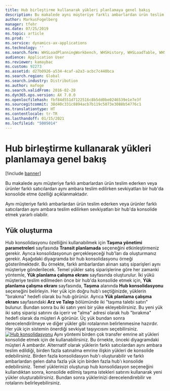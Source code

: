 ```yaml
---
title: Hub birleştirme kullanarak yükleri planlamaya genel bakış
description: Bu makalede aynı müşteriye farklı ambarlardan ürün teslim ederken veya ürünler farklı satıcılardan aynı ambara teslim edilirken sevkiyatları bir hub'da konsolide etme özelliği açıklanmaktadır.
author: MarkusFogelberg
manager: tfehr
ms.date: 07/25/2019
ms.topic: article
ms.prod: ''
ms.service: dynamics-ax-applications
ms.technology: ''
ms.search.form: WHSLoadPlanningWorkbench, WHSHistory, WHSLoadTable, WHSLoadPlanningListPage, TMSParameters
audience: Application User
ms.reviewer: kamaybac
ms.custom: 92273
ms.assetid: d27b0926-a534-4caf-a2a3-acbc7c440bca
ms.search.region: Global
ms.search.industry: Distribution
ms.author: mafoge
ms.search.validFrom: 2016-02-28
ms.dyn365.ops.version: AX 7.0.0
ms.openlocfilehash: fbf84d551d7122516c8b5dd0be0246539e1e7e3f
ms.sourcegitcommit: 38d40c331c8894acb7b119c5073e3088b54776c1
ms.translationtype: HT
ms.contentlocale: tr-TR
ms.lasthandoff: 01/15/2021
ms.locfileid: "5005014"
---
```

# <a name="plan-loads-using-hub-consolidation-overview"></a>Hub birleştirme kullanarak yükleri planlamaya genel bakış

[!include [banner](../includes/banner.md)]

Bu makalede aynı müşteriye farklı ambarlardan ürün teslim ederken veya ürünler farklı satıcılardan aynı ambara teslim edilirken sevkiyatları bir hub'da konsolide etme özelliği açıklanmaktadır.

Aynı müşteriye farklı ambarlardan ürün teslim ederken veya ürünler farklı satıcılardan aynı ambara teslim edilirken sevkiyatları bir hub'da konsolide etmek yararlı olabilir.

## <a name="building-loads"></a>Yük oluşturma
Hub konsolidasyonu özelliğini kullanabilmek için **Taşıma yönetimi parametreleri** sayfasında **Transit planlamada** seçeneğini etkinleştirmeniz gerekir. Ayrıca konsolidasyonun gerçekleşeceği hub'ları da oluşturmanız gerekir. Aşağıdaki diyagramda bir hub konsolidasyonu örneği gösterilmektedir. Bu örnekte, farklı ambarlardan alınan satış siparişleri aynı müşteriye gönderilecek. Temel yükler satış siparişlerine göre her zamanki yöntemle, **Yük planlama çalışma ekranı** sayfasında oluşturulur. İki yükü müşteriye teslim edilmeden önce bir hub'da konsolide etmek için, **Yük planlama çalışma ekranı** sayfasında, **Taşıma** alanında **Hub konsolidasyonu** seçeneğini belirleyin. Her yük için doğru hub'ı seçtiğinizde, yüklerin "bırakma" hedefi olarak bu hub görünür. Ayrıca **Yük planlama çalışma ekranı** sayfasındaki **Arz ve Talep** bölümünde iki "taşıma talebi satırı" bulunur. Bundan sonra bu iki satırı yeni bir yüke ekleyebilirsiniz. Bu yeni yük iki satış siparişi satırını da içerir ve "alma" adresi olarak hub "bırakma" hedefi olarak da müşteri A görünür. Üç yük bundan sonra derecelendirilmeye ve diğer yükler gibi rotalarının belirlenmesine hazırdır. Her yük için sistemin önerdiği sevkiyat taşıyıcısını seçebilirsiniz. [![Hub konsolidasyonu](./media/hubconsol.jpg)](./media/hubconsol.jpg) Aynı yöntemi birden çok transfer emrine ait yükleri konsolide etmek için de kullanabilirsiniz. Bu örnekte, önceki diyagramdaki müşteri A ambardır. Alternatif olarak yüklerin farklı satıcılardan aynı ambara teslim edildiği, birden fazla satınalma emrine ilişkin yükleri de konsolide edebilirsiniz. Birden fazla konsolidasyon hub'ı oluşturabilir ve farklı ambarlardan gelen daha fazla yük için birden fazla hub'ı konsolide edebilirsiniz. Temel yüklerinizi oluşturup hub konsolidasyon seçeneğini kullandıktan sonra, konsolide edilmiş taşıma istekleri satırını kullanarak yeni yükler oluşturabilirsiniz. Bundan sonra yüklerinizi derecelendirebilir ve rotalarını belirleyebilirsiniz.



